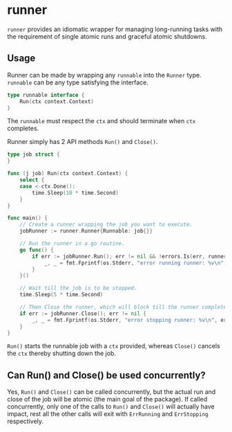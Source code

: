 # runner

`runner` provides an idiomatic wrapper for managing long-running tasks with the 
requirement of single atomic runs and graceful atomic shutdowns.

## Usage

Runner can be made by wrapping any `runnable` into the `Runner` type. `runnable`
can be any type satisfying the interface.

```go
type runnable interface {
    Run(ctx context.Context)    
}
```

The `runnable` must respect the `ctx` and should terminate when `ctx` completes.

Runner simply has 2 API methods `Run()` and `Close()`.

```go
type job struct {
}

func (j job) Run(ctx context.Context) {
	select {
	case <-ctx.Done():
		time.Sleep(10 * time.Second)
	}
}

func main() {
	// Create a runner wrapping the job you want to execute.
	jobRunner := runner.Runner{Runnable: job{}}

	// Run the runner in a go routine.
	go func() {
		if err := jobRunner.Run(); err != nil && !errors.Is(err, runner.ErrClosed) {
			_, _ = fmt.Fprintf(os.Stderr, "error running runner: %v\n", err)
		}
	}()

	// Wait till the job is to be stopped.
	time.Sleep(5 * time.Second)

	// Then Close the runner, which will block till the runner completely stops.
	if err := jobRunner.Close(); err != nil {
		_, _ = fmt.Fprintf(os.Stderr, "error stopping runner: %v\n", err)
	}
}
```

`Run()` starts the runnable job with a `ctx` provided, whereas `Close()` cancels
the `ctx` thereby shutting down the job.

## Can Run() and Close() be used concurrently?

Yes, `Run()` and `Close()` can be called concurrently, but the actual run and
close of the job will be atomic (the main goal of the package). If called
concurrently, only one of the calls to `Run()` and `Close()` will actually have
impact, rest all the other calls will exit with `ErrRunning` and `ErrStopping`
respectively.
